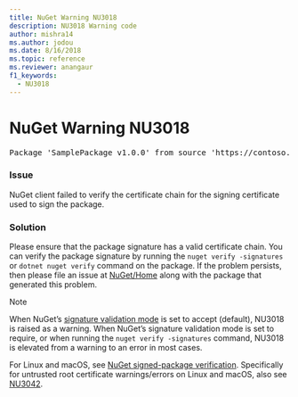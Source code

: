 ```yaml
---
title: NuGet Warning NU3018
description: NU3018 Warning code
author: mishra14
ms.author: jodou
ms.date: 8/16/2018
ms.topic: reference
ms.reviewer: anangaur
f1_keywords: 
  - NU3018
---
```


# NuGet Warning NU3018

<pre>Package 'SamplePackage v1.0.0' from source 'https://contoso.com/index.json': The primary signature's signing certificate is not trusted by the trust provider.</pre>

### Issue

NuGet client failed to verify the certificate chain for the signing certificate used to sign the package.

### Solution

Please ensure that the package signature has a valid certificate chain. You can verify the package signature by running the `nuget verify -signatures` or `dotnet nuget verify` command on the package. If the problem persists, then please file an issue at [NuGet/Home](https://github.com/NuGet/Home/issues) along with the package that generated this problem.

> [!Note]
> When NuGet’s [signature validation mode](../../consume-packages/installing-signed-packages.md#configure-package-signature-requirements) is set to accept (default), NU3018 is raised as a warning.
> When NuGet’s signature validation mode is set to require, or when running the `nuget verify -signatures` command, NU3018 is elevated from a warning to an error in most cases.

For Linux and macOS, see [NuGet signed-package verification](/dotnet/core/tools/nuget-signed-package-verification).  Specifically for untrusted root certificate warnings/errors on Linux and macOS, also see [NU3042](NU3042.md).